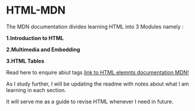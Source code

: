 # HTML-MDN
The MDN documentation divides learning HTML into 3 Modules namely :

**1.Introduction to HTML**

**2.Multimedia and Embedding**

**3.HTML Tables**

 Read here to enquire abiut tags [link to HTML elemnts documentation MDN!](https://developer.mozilla.org/en-US/docs/Web/HTML/Element)
 
 
As I study further, I will be updating the readme with notes about what I am learning in each section.

It will serve me as a guide to revise HTML whenever I need in future.
 
